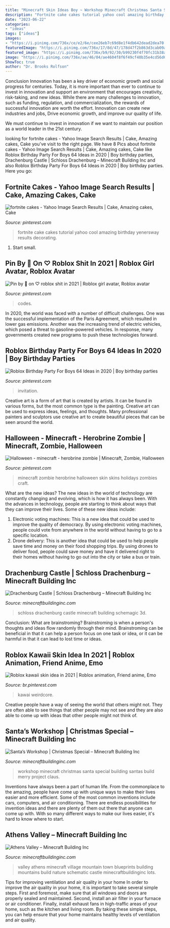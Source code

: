 ```yaml
---
title: "Minecraft Skin Ideas Boy ~ Workshop Minecraft Christmas Santa Special Building Santas Build Merry Project Claus"
description: "Fortnite cake cakes tutorial yahoo cool amazing birthday yenersway results decorating"
date: "2023-06-22"
categories:
- "ideas"
tags: ["ideas"]
images:
- "https://i.pinimg.com/736x/ce/e2/6e/cee26eb7c69d8e1f4db642dead2dea70.jpg"
featuredImage: "https://i.pinimg.com/736x/17/8d/47/178d47f2b863d3cab09acc7dec34d059--holidays-halloween-minecraft.jpg"
featured_image: "https://i.pinimg.com/736x/b9/92/30/b99230f4f70fc31b38ab924cb93c7682.jpg"
image: "https://i.pinimg.com/736x/ae/46/04/ae4604f8f6f49cf40b35e4cd56d65b3c.jpg"
ShowToc: true
author: "Dr. Brooks Rolfson"
---
```



Conclusion
Innovation has been a key driver of economic growth and social progress for centuries. Today, it is more important than ever to continue to invest in innovation and support an environment that encourages creativity, risk-taking, and new ideas.
While there are many challenges to innovation, such as funding, regulation, and commercialization, the rewards of successful innovation are worth the effort. Innovation can create new industries and jobs, Drive economic growth, and improve our quality of life.

We must continue to invest in innovation if we want to maintain our position as a world leader in the 21st century.

	

		
looking for fortnite cakes - Yahoo Image Search Results | Cake, Amazing cakes, Cake you've visit to the right page. We have 8 Pics about fortnite cakes - Yahoo Image Search Results | Cake, Amazing cakes, Cake like Roblox Birthday Party For Boys 64 Ideas in 2020 | Boy birthday parties, Drachenburg Castle | Schloss Drachenburg – Minecraft Building Inc and also Roblox Birthday Party For Boys 64 Ideas in 2020 | Boy birthday parties. Here you go:
		
    
## Fortnite Cakes - Yahoo Image Search Results | Cake, Amazing Cakes, Cake

<img loading=lazy src="https://i.pinimg.com/736x/b9/92/30/b99230f4f70fc31b38ab924cb93c7682.jpg" onerror="this.onerror=null;this.src='https://tse4.mm.bing.net/th?id=OIP.RB9boDyhZWKxCFs9OZsq2QHaNK&amp;pid=15.1';" alt="fortnite cakes - Yahoo Image Search Results | Cake, Amazing cakes, Cake">

_Source: pinterest.com_

>fortnite cake cakes tutorial yahoo cool amazing birthday yenersway results decorating. 

	

1. Start small.

    
## Pin By 🖤 On ♡ Roblox Shit In 2021 | Roblox Girl Avatar, Roblox Avatar

<img loading=lazy src="https://i.pinimg.com/736x/c3/32/de/c332de60ce13e1a3774a7c2c12fb3e6c.jpg" onerror="this.onerror=null;this.src='https://tse2.mm.bing.net/th?id=OIP.o2Aj0zvFtvRsB3ohtS0XRAHaL6&amp;pid=15.1';" alt="Pin by 🖤 on ♡ roblox shit in 2021 | Roblox girl avatar, Roblox avatar">

_Source: pinterest.com_

>codes. 

	

In 2020, the world was faced with a number of difficult challenges. One was the successful implementation of the Paris Agreement, which resulted in lower gas emissions. Another was the increasing trend of electric vehicles, which posed a threat to gasoline-powered vehicles. In response, many governments created new programs to push these technologies forward. 

    
## Roblox Birthday Party For Boys 64 Ideas In 2020 | Boy Birthday Parties

<img loading=lazy src="https://i.pinimg.com/736x/ae/46/04/ae4604f8f6f49cf40b35e4cd56d65b3c.jpg" onerror="this.onerror=null;this.src='https://tse2.mm.bing.net/th?id=OIP.h6Nyec0VFoxhOEAzSN7oewAAAA&amp;pid=15.1';" alt="Roblox Birthday Party For Boys 64 Ideas in 2020 | Boy birthday parties">

_Source: pinterest.com_

>invitation. 

	

Creative art is a form of art that is created by artists. It can be found in various forms, but the most common type is the painting. Creative art can be used to express ideas, feelings, and thoughts. Many professional painters and sculptors use creative art to create beautiful pieces that can be seen around the world.

    
## Halloween - Minecraft - Herobrine Zombie | Minecraft, Zombie, Halloween

<img loading=lazy src="https://i.pinimg.com/736x/17/8d/47/178d47f2b863d3cab09acc7dec34d059--holidays-halloween-minecraft.jpg" onerror="this.onerror=null;this.src='https://tse4.mm.bing.net/th?id=OIP.EtAcn4meTjRTPYdw92kChAAAAA&amp;pid=15.1';" alt="Halloween - minecraft - herobrine zombie | Minecraft, Zombie, Halloween">

_Source: pinterest.com_

>minecraft zombie herobrine halloween skin skins holidays zombies craft. 

	

What are the new ideas?
The new ideas in the world of technology are constantly changing and evolving, which is how it has always been. With the advances in technology, people are starting to think about ways that they can improve their lives. Some of these new ideas include: 
1. Electronic voting machines: This is a new idea that could be used to improve the quality of democracy. By using electronic voting machines, people could vote from anywhere in the world without having to go to a specific location. 
2. Drone delivery: This is another idea that could be used to help people save time and money on their food shopping trips. By using drones to deliver food, people could save money and have it delivered right to their homes without having to go out into the city or take a bus or train. 

    
## Drachenburg Castle | Schloss Drachenburg – Minecraft Building Inc

<img loading=lazy src="http://minecraftbuildinginc.com/wp-content/uploads/2015/04/Drachenburg-Castle-Schloss-Drachenburg-minecraft-building-ideas-4.jpg" onerror="this.onerror=null;this.src='https://tse2.mm.bing.net/th?id=OIP.GnDq3rfu-J2hRIQV6LTicAHaD6&amp;pid=15.1';" alt="Drachenburg Castle | Schloss Drachenburg – Minecraft Building Inc">

_Source: minecraftbuildinginc.com_

>schloss drachenburg castle minecraft building schemagic 3d. 

	

Conclusion:
What are brainstroming? Brainstroming is when a person's thoughts and ideas flow randomly through their mind. Brainstroming can be beneficial in that it can help a person focus on one task or idea, or it can be harmful in that it can lead to lost time or ideas.

    
## Roblox Kawaii Skin Idea In 2021 | Roblox Animation, Friend Anime, Emo

<img loading=lazy src="https://i.pinimg.com/736x/ce/e2/6e/cee26eb7c69d8e1f4db642dead2dea70.jpg" onerror="this.onerror=null;this.src='https://tse2.mm.bing.net/th?id=OIP._DVaYf9neONUOnDc29mzdwHaLj&amp;pid=15.1';" alt="Roblox kawaii skin idea in 2021 | Roblox animation, Friend anime, Emo">

_Source: br.pinterest.com_

>kawai weirdcore. 

	

Creative people have a way of seeing the world that others might not. They are often able to see things that other people may not see and they are also able to come up with ideas that other people might not think of.

    
## Santa’s Workshop | Christmas Special – Minecraft Building Inc

<img loading=lazy src="https://minecraftbuildinginc.com/wp-content/uploads/2013/12/Santas-Workshop-merry-christmas-Special-minecraft-building-ideas-8.jpg" onerror="this.onerror=null;this.src='https://tse2.mm.bing.net/th?id=OIP.YmOGgGyhA4u7dUUr5m100QHaEJ&amp;pid=15.1';" alt="Santa’s Workshop | Christmas Special – Minecraft Building Inc">

_Source: minecraftbuildinginc.com_

>workshop minecraft christmas santa special building santas build merry project claus. 

	

Inventions have always been a part of human life. From the commonplace to the amazing, people have come up with unique ways to make their lives easier and more efficient. Some of the most common inventions include cars, computers, and air conditioning. There are endless possibilities for invention ideas and there are plenty of them out there that anyone can come up with. With so many different ways to make our lives easier, it's hard to know where to start.

    
## Athens Valley – Minecraft Building Inc

<img loading=lazy src="https://minecraftbuildinginc.com/wp-content/uploads/2015/02/Athens-Valley-village-mountain-town-minecraft-building-ideas-blueprints-5.jpg" onerror="this.onerror=null;this.src='https://tse1.mm.bing.net/th?id=OIP.oywT1GeggJhWiM9E2KS-uQHaD0&amp;pid=15.1';" alt="Athens Valley – Minecraft Building Inc">

_Source: minecraftbuildinginc.com_

>valley athens minecraft village mountain town blueprints building mountains build nature schematic castle minecraftbuildinginc lots. 

	

Tips for improving ventilation and air quality in your home
In order to improve the air quality in your home, it is important to take several simple steps. First and foremost, make sure that all windows and doors are properly sealed and maintained. Second, install an air filter in your furnace or air conditioner. Finally, install exhaust fans in high-traffic areas of your home, such as the kitchen and living room. By taking these simple steps, you can help ensure that your home maintains healthy levels of ventilation and air quality.

